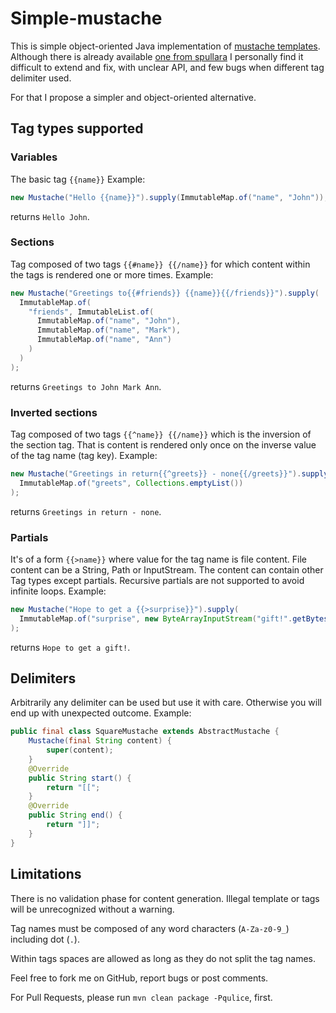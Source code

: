 # Simple-mustache
This is simple object-oriented Java implementation of 
[mustache templates](https://mustache.github.io/).
Although there is already available 
[one from spullara](https://github.com/spullara/mustache.java)
I personally find it difficult to extend and fix, with unclear API,
and few bugs when different tag delimiter used.

For that I propose a simpler and object-oriented alternative.

## Tag types supported

### Variables
The basic tag `{{name}}`
Example:
```java
new Mustache("Hello {{name}}").supply(ImmutableMap.of("name", "John"));
```
returns `Hello John`.

### Sections
Tag composed of two tags `{{#name}} {{/name}}` for which content within the tags
is rendered one or more times.
Example:
```java
new Mustache("Greetings to{{#friends}} {{name}}{{/friends}}").supply(
  ImmutableMap.of(
    "friends", ImmutableList.of(
      ImmutableMap.of("name", "John"),
      ImmutableMap.of("name", "Mark"),
      ImmutableMap.of("name", "Ann")
    )
  )
);
```
returns `Greetings to John Mark Ann`.

### Inverted sections
Tag composed of two tags `{{^name}} {{/name}}` which is the inversion of
the section tag. That is content is rendered only once on the inverse value 
of the tag name (tag key).
Example:
```java
new Mustache("Greetings in return{{^greets}} - none{{/greets}}").supply(
  ImmutableMap.of("greets", Collections.emptyList())
);
```
returns `Greetings in return - none`.

### Partials
It's of a form `{{>name}}` where value for the tag name is file content. 
File content can be a String, Path or InputStream. The content can contain
other Tag types except partials. Recursive partials are not supported to avoid
infinite loops.
Example:
```java
new Mustache("Hope to get a {{>surprise}}").supply(
  ImmutableMap.of("surprise", new ByteArrayInputStream("gift!".getBytes()))
);
```
returns `Hope to get a gift!`.

## Delimiters
Arbitrarily any delimiter can be used but use it with care. Otherwise you will
end up with unexpected outcome.
Example:
```java
public final class SquareMustache extends AbstractMustache {
    Mustache(final String content) {
        super(content);
    }
    @Override
    public String start() {
        return "[[";
    }
    @Override
    public String end() {
        return "]]";
    }
}
```

## Limitations
There is no validation phase for content generation. Illegal template or tags
will be unrecognized without a warning.

Tag names must be composed of any word characters (`A-Za-z0-9_`) 
including dot (`.`).

Within tags spaces are allowed as long as they do not split the tag names.

Feel free to fork me on GitHub, report bugs or post comments.

For Pull Requests, please run `mvn clean package -Pqulice`, first.
